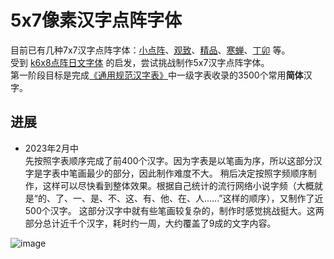 # 5x7像素汉字点阵字体
  
目前已有几种7x7汉字点阵字体：[小点阵](https://zhuanlan.zhihu.com/p/142419693)、[观致](https://github.com/Angelic47/FontChinese7x7)、[精品](https://github.com/scott0107000/BoutiqueBitmap7x7)、[寒蝉](https://github.com/Warren2060/Chill-Bitmap)、[丁卯](https://3type.cn/fonts/dinkie_bitmap/index.html) 等。  
受到 [k6x8点阵日文字体](https://littlelimit.net/k6x8.htm) 的启发，尝试挑战制作5x7汉字点阵字体。  
第一阶段目标是完成[《通用规范汉字表》](http://www.moe.gov.cn/jyb_sjzl/ziliao/A19/201306/t20130601_186002.html)中一级字表收录的3500个常用**简体**汉字。
  
## 进展
* 2023年2月中  
先按照字表顺序完成了前400个汉字。因为字表是以笔画为序，所以这部分汉字是字表中笔画最少的部分，因此制作难度不大。
稍后决定按照字频顺序制作，这样可以尽快看到整体效果。根据自己统计的流行网络小说字频（大概就是“的、了、一、是、不、这、有、他、在、人......”这样的顺序），又制作了近500个汉字。
这部分汉字中就有些笔画较复杂的，制作时感觉挑战挺大。这两部分总计近千个汉字，耗时约一周，大约覆盖了9成的文字内容。
    
![image](https://github.com/knife911/5x7-pixel-chinese-font/assets/153206248/f5d99366-9b29-4687-a82b-da00e540e742)

